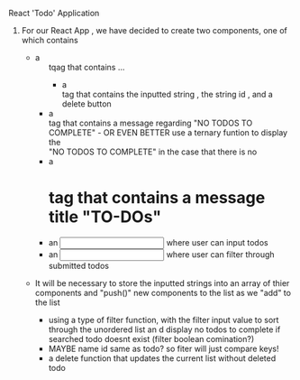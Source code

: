 React 'Todo' Application

1. For our React App , we have decided to create two components, one of which contains 
    - a <ul> tqag that contains ...
        - a <div> tag that contains the inputted string , the string id , and a delete button
     - a <div> tag that contains a message regarding "NO TODOS TO COMPLETE" 
            - OR EVEN BETTER use a ternary funtion to display the <div> "NO TODOS TO COMPLETE" in the case that there is no 
     - a <h1> tag that contains a message title "TO-DOs"
     - an <input type="text" > where user can input todos
     - an <input type= "text"> where user can filter through submitted todos 

2. It will be necessary to store the inputted strings into an array of thier components and "push()" new components to the list as we "add" to the list
    - using a type of filter function, with the filter input value to sort through the unordered list an d display no todos to complete if searched todo doesnt exist (filter boolean comination?)
    - MAYBE name id same as todo? so fiter will just compare keys!
    - a delete function that updates the current list without deleted todo
    



    



    
